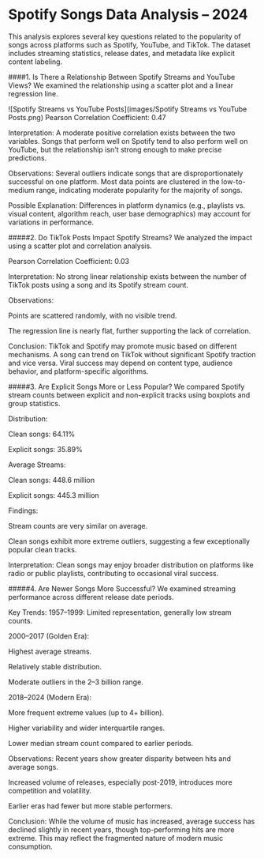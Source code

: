 # Spotify Songs Data Analysis – 2024
 
This analysis explores several key questions related to the popularity of songs across platforms such as Spotify, YouTube, and TikTok. The dataset includes streaming statistics, release dates, and metadata like explicit content labeling.


####1. Is There a Relationship Between Spotify Streams and YouTube Views?
We examined the relationship using a scatter plot and a linear regression line.

![Spotify Streams vs YouTube Posts](images/Spotify Streams vs YouTube Posts.png)
Pearson Correlation Coefficient: 0.47

Interpretation: A moderate positive correlation exists between the two variables. Songs that perform well on Spotify tend to also perform well on YouTube, but the relationship isn't strong enough to make precise predictions.

Observations:
Several outliers indicate songs that are disproportionately successful on one platform.
Most data points are clustered in the low-to-medium range, indicating moderate popularity for the majority of songs.

Possible Explanation:
Differences in platform dynamics (e.g., playlists vs. visual content, algorithm reach, user base demographics) may account for variations in performance.

#####2. Do TikTok Posts Impact Spotify Streams?
We analyzed the impact using a scatter plot and correlation analysis.

Pearson Correlation Coefficient: 0.03

Interpretation:
No strong linear relationship exists between the number of TikTok posts using a song and its Spotify stream count.

Observations:

Points are scattered randomly, with no visible trend.

The regression line is nearly flat, further supporting the lack of correlation.

Conclusion:
TikTok and Spotify may promote music based on different mechanisms. A song can trend on TikTok without significant Spotify traction and vice versa. Viral success may depend on content type, audience behavior, and platform-specific algorithms.

#####3. Are Explicit Songs More or Less Popular?
We compared Spotify stream counts between explicit and non-explicit tracks using boxplots and group statistics.

Distribution:

Clean songs: 64.11%

Explicit songs: 35.89%

Average Streams:

Clean songs: 448.6 million

Explicit songs: 445.3 million

Findings:

Stream counts are very similar on average.

Clean songs exhibit more extreme outliers, suggesting a few exceptionally popular clean tracks.

Interpretation:
Clean songs may enjoy broader distribution on platforms like radio or public playlists, contributing to occasional viral success.

#####4. Are Newer Songs More Successful?
We examined streaming performance across different release date periods.

Key Trends:
1957–1999: Limited representation, generally low stream counts.

2000–2017 (Golden Era):

Highest average streams.

Relatively stable distribution.

Moderate outliers in the 2–3 billion range.

2018–2024 (Modern Era):

More frequent extreme values (up to 4+ billion).

Higher variability and wider interquartile ranges.

Lower median stream count compared to earlier periods.

Observations:
Recent years show greater disparity between hits and average songs.

Increased volume of releases, especially post-2019, introduces more competition and volatility.

Earlier eras had fewer but more stable performers.

Conclusion:
While the volume of music has increased, average success has declined slightly in recent years, though top-performing hits are more extreme. This may reflect the fragmented nature of modern music consumption.

